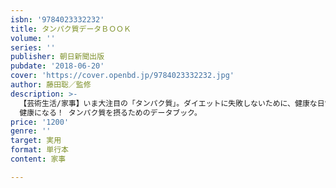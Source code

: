 ```yaml
---
isbn: '9784023332232'
title: タンパク質データＢＯＯＫ
volume: ''
series: ''
publisher: 朝日新聞出版
pubdate: '2018-06-20'
cover: 'https://cover.openbd.jp/9784023332232.jpg'
author: 藤田聡／監修
description: >-
  【芸術生活/家事】いま大注目の「タンパク質」。ダイエットに失敗しないために、健康な日常生活を送るために、タンパク質を意識して摂ることが肝心。本書はタンパク質を植物性と動物性に分けデータ示、一日の理想的な献立例も紹介。筋肉をつけてやせる！
  健康になる！ タンパク質を摂るためのデータブック。
price: '1200'
genre: ''
target: 実用
format: 単行本
content: 家事

---
```

